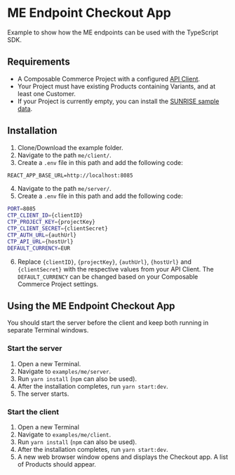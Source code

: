 # ME Endpoint Checkout App

Example to show how the ME endpoints can be used with the TypeScript SDK.

## Requirements

- A Composable Commerce Project with a configured [API Client](https://docs.commercetools.com/tutorials/getting-started#creating-an-api-client).
- Your Project must have existing Products containing Variants, and at least one Customer.
- If your Project is currently empty, you can install the [SUNRISE sample data](https://docs.commercetools.com/sdk/sunrise-data).

## Installation

1. Clone/Download the example folder.
2. Navigate to the path `me/client/`.
3. Create a `.env` file in this path and add the following code:

```txt
REACT_APP_BASE_URL=http://localhost:8085
```

4. Navigate to the path `me/server/`.
5. Create a `.env` file in this path and add the following code:

```bash
PORT=8085
CTP_CLIENT_ID={clientID}
CTP_PROJECT_KEY={projectKey}
CTP_CLIENT_SECRET={clientSecret}
CTP_AUTH_URL={authUrl}
CTP_API_URL={hostUrl}
DEFAULT_CURRENCY=EUR
```

6. Replace `{clientID}`, `{projectKey}`, `{authUrl}`, `{hostUrl}` and `{clientSecret}` with the respective values from your API Client. The `DEFAULT_CURRENCY` can be changed based on your Composable Commerce Project settings.

## Using the ME Endpoint Checkout App

You should start the server before the client and keep both running in separate Terminal windows.

### Start the server

1. Open a new Terminal.
2. Navigate to `examples/me/server`.
3. Run `yarn install` (`npm` can also be used).
4. After the installation completes, run `yarn start:dev`.
5. The server starts.

### Start the client

1. Open a new Terminal
2. Navigate to `examples/me/client`.
3. Run `yarn install` (`npm` can also be used).
4. After the installation completes, run `yarn start:dev`.
5. A new web browser window opens and displays the Checkout app. A list of Products should appear.
